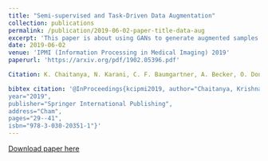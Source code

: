 ```yaml
---
title: "Semi-supervised and Task-Driven Data Augmentation"
collection: publications
permalink: /publication/2019-06-02-paper-title-data-aug
excerpt: 'This paper is about using GANs to generate augmented samples that are optimal for the task performance(segmenation here).'
date: 2019-06-02
venue: 'IPMI (Information Processing in Medical Imaging) 2019'
paperurl: 'https://arxiv.org/pdf/1902.05396.pdf'

Citation: K. Chaitanya, N. Karani, C. F. Baumgartner, A. Becker, O. Donati, and E. Konukoglu, “Semi-supervised and task-driven data augmentation,” in Information Processing in Medical Imaging, A. C. S. Chung, J. C. Gee, P. A. Yushkevich, and S. Bao, Eds. Cham: Springer International Publishing, 2019, pp. 29–41.

bibtex citation: '@InProceedings{kcipmi2019, author="Chaitanya, Krishna and Karani, Neerav and Baumgartner, Christian F. and Becker, Anton and Donati, Olivio and Konukoglu, Ender", editor="Chung, Albert C. S. and Gee, James C. and Yushkevich, Paul A. and Bao, Siqi", title="Semi-supervised and Task-Driven Data Augmentation", booktitle="Information Processing in Medical Imaging",
year="2019",
publisher="Springer International Publishing",
address="Cham",
pages="29--41",
isbn="978-3-030-20351-1"}'
---
```


[Download paper here](https://arxiv.org/pdf/1902.05396.pdf)

